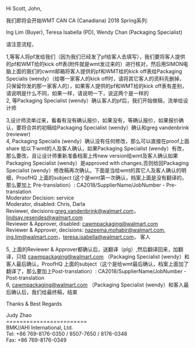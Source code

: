 Hi Scott, John, <br>

我们即将会开始WMT CAN CA (Canadiana) 2018 Spring系列:<br>

Ing Lim (Buyer), Teresa Isabella (PD), Wendy Chan (Packaging Specialist)<br>

请注意流程，<br>

1,等客人将pf发给我们（因为我们已经发了pf给客人去填写），我们要将客人提供的pf和WMT给的kick off表(附件就是wmt发过来的）进行核对，然后用SIMON电脑上面的我们的cwmt邮箱将客人提供的pf和WMT给的kick off表给Packaging Specialis (wendy）（给哪一家客人的kick off时，请将其它客人的资料先删掉，只保留你发的那一家客人的），如果客人提供的pf和WMT给的kick off表有差别，请说明是什么不同，如果一样，请说明一下，说这两个是一样的
<br>
2, 等Packaging Specialist (wendy）确认客人的pf后，我们开始做稿，流单给设计师<br>

3,设计师流单过来，看看有没有确认报价，如果没有，等确认报价，如果报价确认，要将合并的初稿给Packaging Specialist (wendy）确认和greg vandenbrink (reviewer)
<br>
4, Packaging Specialis (wendy）确认没有任何修改，那么可以直接在proof上面share 给以下wmt的人及客人确认，如果Packaging Specialist (wendy）有改，那么要改，且让设计师重新准备档案上传new version给wmt及客人确认如果Packaging Specialist (wendy）是approved with changes,否则给回Packaging Specialist (wendy）修改稿再次确认。下面是当给wmt的其它人及客人确认的明细，ProofHQ 上面的subject (这个是wmt第一次确认，档案上面是没有翻译的，那么要加上 Pre-translation）: CA2018/SupplierName/JobNumber - Pre-translation
<br>
Moderator Decision: service<br>
Moderator, disabled: Chris, Darla <br>
Reviewer, decisions:greg.vandenbrink@walmart.com，lindsay.resendes@walmart.com<br>
Reviewer & Approver, disabled: cawmpackaging@walmart.com<br>
Reviewer & Approver, decisions: nazeema.mohabir@walmart.com, ing.lim@walmart.com，teresa.isabella@walmart.com， 客人<br>

5, 上面的Reviewer & Approver都确认后，送翻译（plg）,然后翻译回来，加翻译，只给 cawmpackaging@walmart.com （Packaging Specialist (wendy）和客人最后确认，ProofHQ 上面的subject（这个是给wmt最后确认，档案上面加了翻译了，那么要加上Post-translation）: CA2018/SupplierName/JobNumber - Post-translation
<br>
6, cawmpackaging@walmart.com （Packaging Specialist (wendy）和客人最后确认后，我们给最终稿，结束<br>

Thanks & Best Regards<br>
 
Judy Zhao<br>
========================<br>
BMK//AHI International, Ltd.<br>
Tel: +86  769-8176-0350 / 8507-7650 / 8176-0348<br>
Fax: +86  769-8176-0349<br>

